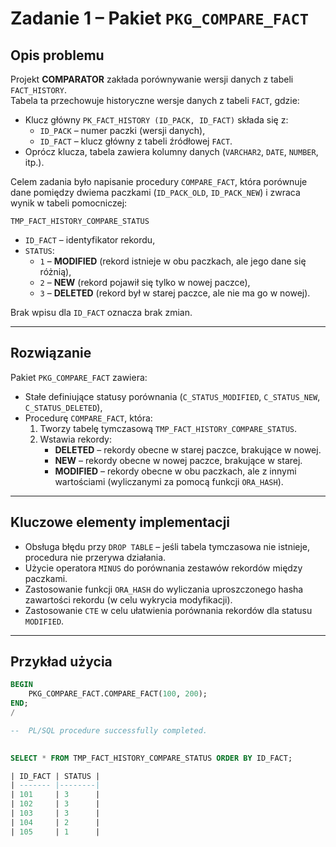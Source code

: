 # Zadanie 1 – Pakiet `PKG_COMPARE_FACT`

## Opis problemu
Projekt **COMPARATOR** zakłada porównywanie wersji danych z tabeli `FACT_HISTORY`.  
Tabela ta przechowuje historyczne wersje danych z tabeli `FACT`, gdzie:
- Klucz główny `PK_FACT_HISTORY (ID_PACK, ID_FACT)` składa się z:
  - `ID_PACK` – numer paczki (wersji danych),
  - `ID_FACT` – klucz główny z tabeli źródłowej `FACT`.
- Oprócz klucza, tabela zawiera kolumny danych (`VARCHAR2`, `DATE`, `NUMBER`, itp.).

Celem zadania było napisanie procedury `COMPARE_FACT`, która porównuje dane pomiędzy dwiema paczkami (`ID_PACK_OLD`, `ID_PACK_NEW`) i zwraca wynik w tabeli pomocniczej:

`TMP_FACT_HISTORY_COMPARE_STATUS`
- `ID_FACT` – identyfikator rekordu,
- `STATUS`:
  - `1` – **MODIFIED** (rekord istnieje w obu paczkach, ale jego dane się różnią),
  - `2` – **NEW** (rekord pojawił się tylko w nowej paczce),
  - `3` – **DELETED** (rekord był w starej paczce, ale nie ma go w nowej).

Brak wpisu dla `ID_FACT` oznacza brak zmian.

---

## Rozwiązanie

Pakiet `PKG_COMPARE_FACT` zawiera:
- Stałe definiujące statusy porównania (`C_STATUS_MODIFIED`, `C_STATUS_NEW`, `C_STATUS_DELETED`),
- Procedurę `COMPARE_FACT`, która:
  1. Tworzy tabelę tymczasową `TMP_FACT_HISTORY_COMPARE_STATUS`.
  2. Wstawia rekordy:
     - **DELETED** – rekordy obecne w starej paczce, brakujące w nowej.
     - **NEW** – rekordy obecne w nowej paczce, brakujące w starej.
     - **MODIFIED** – rekordy obecne w obu paczkach, ale z innymi wartościami (wyliczanymi za pomocą funkcji `ORA_HASH`).

---

## Kluczowe elementy implementacji

- Obsługa błędu przy `DROP TABLE` – jeśli tabela tymczasowa nie istnieje, procedura nie przerywa działania.
- Użycie operatora `MINUS` do porównania zestawów rekordów między paczkami.
- Zastosowanie funkcji `ORA_HASH` do wyliczania uproszczonego hasha zawartości rekordu (w celu wykrycia modyfikacji).
- Zastosowanie `CTE` w celu ułatwienia porównania rekordów dla statusu `MODIFIED`.

---

## Przykład użycia

```sql
BEGIN
    PKG_COMPARE_FACT.COMPARE_FACT(100, 200);
END;
/

--  PL/SQL procedure successfully completed.

 
SELECT * FROM TMP_FACT_HISTORY_COMPARE_STATUS ORDER BY ID_FACT;

| ID_FACT | STATUS |
| ------- |--------|
| 101     | 3      |
| 102     | 3      |
| 103     | 3      |
| 104     | 2      |
| 105     | 1      |
```